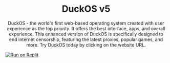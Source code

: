 <h1 align="center">DuckOS v5</h1>
<p align="center">DuckOS - the world's first web-based operating system created with user experience as the top priority. It offers the best interface, apps, and overall experience. This enhanced version of DuckOS is specifically designed to end internet censorship, featuring the latest proxies, popular games, and more. Try DuckOS today by clicking on the website URL.
  
[![Run on Replit](https://raw.githubusercontent.com/BinBashBanana/deploy-buttons/master/buttons/remade/replit.svg)](https://replit.com/github/GikitSRC/DuckOS-V5)</p>
